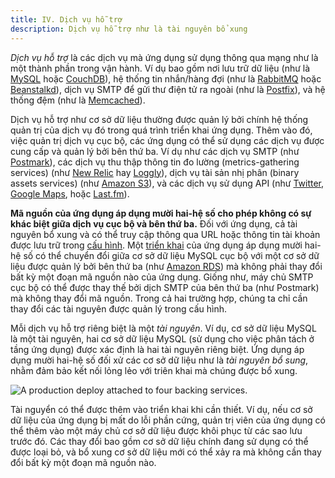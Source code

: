 ```yaml
---
title: IV. Dịch vụ hỗ trợ
description: Dịch vụ hỗ trợ như là tài nguyên bổ xung
---
```

*Dịch vụ hỗ trợ* là các dịch vụ mà ứng dụng sử dụng thông qua mạng như là một thành phần trong vận hành. Ví dụ bao gồm nơi lưu trữ dữ liệu (như là [MySQL](http://dev.mysql.com/) hoặc [CouchDB](http://couchdb.apache.org/)), hệ thống tin nhắn/hàng đợi (như là [RabbitMQ](http://www.rabbitmq.com/) hoặc [Beanstalkd](http://kr.github.com/beanstalkd/)), dịch vụ SMTP để gửi thư điện tử ra ngoài (như là [Postfix](http://www.postfix.org/)), và hệ thống đệm (như là [Memcached](http://memcached.org/)).

Dịch vụ hỗ trợ như cơ sở dữ liệu thường được quản lý bởi chính hệ thống quản trị của dịch vụ đó trong quá trình triển khai ứng dụng. Thêm vào đó, việc quản trị dịch vụ cục bộ, các ứng dụng có thể sử dụng các dịch vụ được cung cấp và quản lý bởi bên thứ ba. Ví dụ như các dịch vụ SMTP (như [Postmark](http://postmarkapp.com/)), các dịch vụ thu thập thông tin đo lường (metrics-gathering services) (như [New Relic](http://newrelic.com/) hay [Loggly](http://www.loggly.com/)), dịch vụ tài sản nhị phân (binary assets services) (như [Amazon S3](http://aws.amazon.com/s3/)), và các dịch vụ sử dụng API (như [Twitter](http://dev.twitter.com/), [Google Maps](http://code.google.com/apis/maps/index.html), hoặc [Last.fm](http://www.last.fm/api)).

**Mã nguồn của ứng dụng áp dụng mười hai-hệ số cho phép không có sự khác biệt giữa dịch vụ cục bộ và bên thứ ba.** Đối với ứng dụng, cả tài nguyên bổ xung và có thể truy cập thông qua URL hoặc thông tin tài khoản được lưu trữ trong [cấu hình](./config). Một [triển khai](./codebase) của ứng dụng áp dụng mười hai-hệ số có thể chuyển đổi giữa cơ sở dữ liệu MySQL cục bộ với một cơ sở dữ liệu được quản lý bởi bên thứ ba (như [Amazon RDS](http://aws.amazon.com/rds/)) mà không phải thay đổi bất kỳ một đoạn mã nguồn nào của ứng dụng. Giống như, máy chủ SMTP cục bộ có thể được thay thế bởi dịch SMTP của bên thứ ba (như Postmark) mà không thay đổi mã nguồn. Trong cả hai trường hợp, chúng ta chỉ cần thay đổi các tài nguyên được quản lý trong cấu hình.

Mỗi dịch vụ hỗ trợ riêng biệt là một *tài nguyên*. Ví dụ, cơ sở dữ liệu MySQL là một tài nguyên, hai cơ sở dữ liệu MySQL (sử dụng cho việc phân tách ở tầng ứng dụng) được xác định là hai tài nguyên riêng biệt. Ứng dụng áp dụng mười hai-hệ số đối xử các cơ sở dữ liệu như là *tài nguyên bổ sung*, nhằm đảm bảo kết nối lỏng lẻo với triên khai mà chúng được bổ xung.

<img src="/images/attached-resources.png" class="full" alt="A production deploy attached to four backing services." />

Tài nguyển có thể được thêm vào triển khai khi cần thiết. Ví dụ, nếu cơ sở dữ liệu của ứng dụng bị mất do lỗi phần cứng, quản trị viên của ứng dụng có thể thêm vào một máy chủ cơ sở dữ liệu được khôi phục từ các sao lưu trước đó. Các thay đổi bao gồm cơ sở dữ liệu chính đang sử dụng có thể được loại bỏ, và bổ xung cơ sở dữ liệu mới có thể xảy ra mà không cần thay đổi bất kỳ một đoạn mã nguồn nào.
